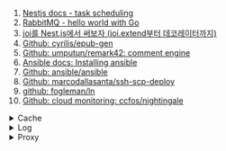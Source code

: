 1. [Nestjs docs - task scheduling](https://docs.nestjs.com/techniques/task-scheduling)
1. [RabbitMQ - hello world with Go](https://www.rabbitmq.com/tutorials/tutorial-one-go.html)
1. [joi를 Nest.js에서 써보자 (joi.extend부터 데코레이터까지)](https://cobb-yang.tistory.com/m/4)
1. [Github: cyrilis/epub-gen](https://github.com/cyrilis/epub-gen)
1. [Github: umputun/remark42: comment engine](https://github.com/umputun/remark42)
1. [Ansible docs: Installing ansible](https://docs.ansible.com/ansible/latest/installation_guide/intro_installation.html)
1. [Github: ansible/ansible](https://github.com/ansible/ansible)
1. [Github: marcodallasanta/ssh-scp-deploy](https://github.com/marcodallasanta/ssh-scp-deploy)
1. [github: fogleman/ln](https://github.com/fogleman/ln)
1. [Github: cloud monitoring: ccfos/nightingale](https://github.com/ccfos/nightingale)

<details>
<summary>Cache</summary>

1. [What is a cache server?](https://www.techtarget.com/whatis/definition/cache-server)
1. []()
1. []()
1. []()

</details>

<details>
<summary>Log</summary>

1. [WHAT IS A WEB SERVER LOG?](https://www.crowdstrike.com/cybersecurity-101/observability/web-server-logs/)
1. [Best Tips for Monitoring and Filtering Your Web Server Logs](https://www.papertrail.com/solution/tips/best-tips-for-monitoring-and-filtering-your-web-server-logs/)
1. [What Is A Server Log File?](https://www.portent.com/blog/design-dev/log-file.htm)
1. [[Nest.js] Winston 로거 적용하기](https://overcome-the-limits.tistory.com/585?category=973912)
1. [Winston Logger | Quick and Easy Tutorial | #nodejs #winston #winstonlogger](https://youtu.be/6YMBC3p_vGc)
1. [Log Monitoring NestJS using Winston and Logtail](https://youtu.be/QOvrper7TWA)
1. []()
1. []()
1. []()

</details>

<details>
<summary>Proxy</summary>

1. [What is a reverse proxy?](https://www.cloudflare.com/learning/cdn/glossary/reverse-proxy/)
1. [Why use a reverse proxy?](https://www.loadbalancer.org/blog/why-should-businesses-use-reverse-proxy/)
1. [🔥 Proper Local HTTPS with Caddy Server](https://youtube.com/shorts/7cBDFJ8cQhQ?feature=share)
1. []()
1. []()
1. []()
1. []()
1. []()

</details>
